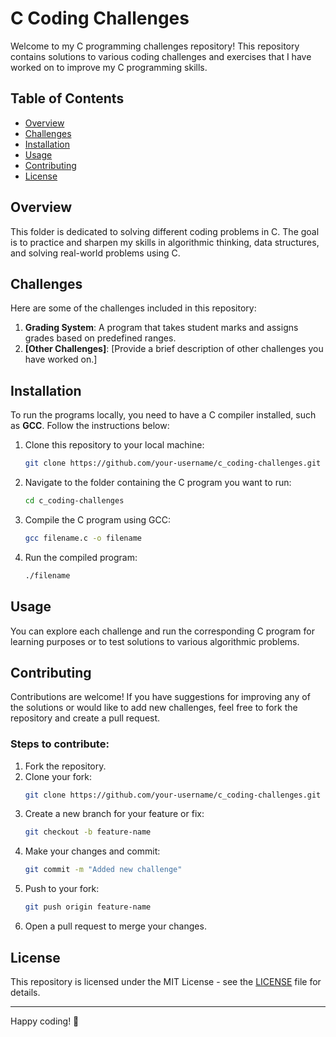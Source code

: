 # C Coding Challenges

Welcome to my C programming challenges repository! This repository contains solutions to various coding challenges and exercises that I have worked on to improve my C programming skills.

## Table of Contents

- [Overview](#overview)
- [Challenges](#challenges)
- [Installation](#installation)
- [Usage](#usage)
- [Contributing](#contributing)
- [License](#license)

## Overview

This folder is dedicated to solving different coding problems in C. The goal is to practice and sharpen my skills in algorithmic thinking, data structures, and solving real-world problems using C.

## Challenges

Here are some of the challenges included in this repository:

1. **Grading System**: A program that takes student marks and assigns grades based on predefined ranges.
2. **[Other Challenges]**: [Provide a brief description of other challenges you have worked on.]

## Installation

To run the programs locally, you need to have a C compiler installed, such as **GCC**. Follow the instructions below:

1. Clone this repository to your local machine:
    ```bash
    git clone https://github.com/your-username/c_coding-challenges.git
    ```
2. Navigate to the folder containing the C program you want to run:
    ```bash
    cd c_coding-challenges
    ```
3. Compile the C program using GCC:
    ```bash
    gcc filename.c -o filename
    ```
4. Run the compiled program:
    ```bash
    ./filename
    ```

## Usage

You can explore each challenge and run the corresponding C program for learning purposes or to test solutions to various algorithmic problems.

## Contributing

Contributions are welcome! If you have suggestions for improving any of the solutions or would like to add new challenges, feel free to fork the repository and create a pull request.

### Steps to contribute:
1. Fork the repository.
2. Clone your fork:
    ```bash
    git clone https://github.com/your-username/c_coding-challenges.git
    ```
3. Create a new branch for your feature or fix:
    ```bash
    git checkout -b feature-name
    ```
4. Make your changes and commit:
    ```bash
    git commit -m "Added new challenge"
    ```
5. Push to your fork:
    ```bash
    git push origin feature-name
    ```
6. Open a pull request to merge your changes.

## License

This repository is licensed under the MIT License - see the [LICENSE](LICENSE) file for details.

---

Happy coding! 🚀
